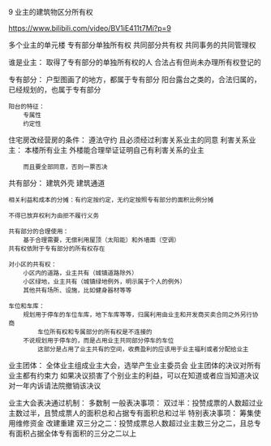 9 业主的建筑物区分所有权

https://www.bilibili.com/video/BV1iE411t7Mi?p=9



多个业主的单元楼
	专有部分单独所有权
	共同部分共有权
	共同事务的共同管理权
	
谁是业主：
	取得了专有部分的单独所有权的人
	合法占有但尚未办理所有权登记的

专有部分：
	户型图画了的地方，都属于专有部分
	阳台露台之类的，合法归属的，已经规划的，也属于专有部分
	
	阳台的特征：
		专属性
		约定性
		
住宅房改经营房的条件：
	遵法守约
	且必须经过利害关系业主的同意
		利害关系业主：
			本楼所有业主
			外楼能合理举证证明自己有利害关系的业主
			
		而且要全部同意，否则一票否决
		
共有部分：
	建筑外壳
	建筑通道
	
	相关利益和成本的分摊：有约定按约定，无约定按照专有部分的面积比例分摊
	
	不得已放弃权利为由拒不履行义务
	
	共有部分的合理使用：
		基于合理需要，无偿利用屋顶（太阳能）和外墙面（空调）
	共有权依附于专有部分的所有权存在
	
	对小区的共有权：
		小区内的道路，业主共有（城镇道路除外）
		小区绿地，业主共有（城镇绿地例外，明示属于个人的例外）
		其他共有场所、设施，比如健身器材等等
		
	车位和车库：
		规划用于停车的车位车库，地下车库等等，归属利用由业主和开发商买卖合同之外另行协商
			车位所有权和专属部分的所有权是不连接的
		不说规划用于停车的，而是占用业主共同部分停车的车位
			这部分是占用了业主共有的空间，收费盈利的应该用于业主福利或者分配给业主
			
业主团体：
	全体业主组成业主大会，选举产生业主委员会
	业主团体的决议对所有业主都有约束力
	如果决议损害了个别业主的利益，可以在知道或者应当知道决议对一年内诉请法院撤销该决议
	
业主大会表决通过机制：
	多数制
		一般表决事项：
			双过半：投赞成票的人数超过业主数过半，且赞成票人的面积总和占据专有面积总和过半
		特别表决事项：
			筹集使用维修资金
			改建重建
			双三分之二：投赞成票总人数超过业主数三分之二，且总专有面积占据全体专有面积的三分之二以上







